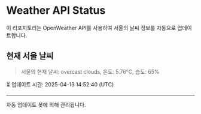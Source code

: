 
# Weather API Status

이 리포지토리는 OpenWeather API를 사용하여 서울의 날씨 정보를 자동으로 업데이트합니다.

## 현재 서울 날씨
> 서울의 현재 날씨: overcast clouds, 온도: 5.76°C, 습도: 65%

⏳ 업데이트 시간: 2025-04-13 14:52:40 (UTC)

---
자동 업데이트 봇에 의해 관리됩니다.
